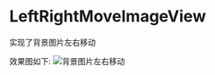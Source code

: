# LeftRightMoveImageView
实现了背景图片左右移动

效果图如下:
![背景图片左右移动](https://github.com/ansen666/LeftRightMoveImageView/blob/master/app/gif/result.gif?raw=true)
